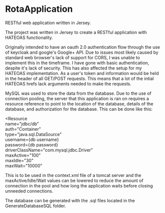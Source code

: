 # RotaApplication
RESTful web application written in Jersey. 

The project was written in Jersey to create a RESTful application with HATEOAS functionality.

Originally intended to have an oauth 2.0 authentication flow through the use of keycloak and google's Google+ API. Due to issues most 
likely caused by standard web browser's lack of support for CORS, I was unable to implement this in the timeframe. I have gone with basic 
authentication, despite it's lack of security. This has also affected the setup for my HATEOAS implementation. As a user's token and 
information would be held in the header of all GET/POST requests. This means that a lot of the intial HATEOAS hrefs lack arguments needed 
to make the requests.

MySQL was used to store the data from the database. Due to the use of connection pooling, the server that this application is ran on 
requires a resource reference to point to the location of the database, details of the database, and authorization for the database. This 
can be done like this:

<Resource <br>
  name="jdbc/db"<br>
  auth="Container"<br>
  type="java.sql.DataSource"<br>
  username={db username}<br>
  password={db password}<br>
  driverClassName="com.mysql.jdbc.Driver"<br>
  maxActive="100"<br>
  maxIdle="30"<br>
  maxWait="10000"<br>
>

This is to be used in the context.xml file of a tomcat server and the maxActive/Idle/Wait values can be lowered to reduce the amount of connection in the pool and how long the application waits before closing unneeded connections.

The database can be generated with the .sql files located in the GenerateDatabaseSQL folder.


